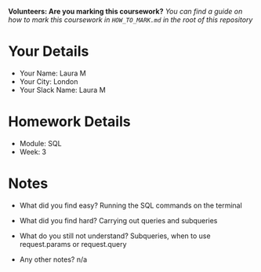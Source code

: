<!--

The title for your pull request should be made in this format

CITY CLASS_NO - FIRST_NAME LAST_NAME - MODULE - WEEK_NO

For example,

London Class 7 - Chris Owen - HTML/CSS - Week 1

Please complete the details below this message

-->

**Volunteers: Are you marking this coursework?** _You can find a guide on how to mark this coursework in `HOW_TO_MARK.md` in the root of this repository_

# Your Details

- Your Name: Laura M
- Your City: London
- Your Slack Name: Laura M

# Homework Details

- Module: SQL
- Week: 3

# Notes

- What did you find easy? Running the SQL commands on the terminal

- What did you find hard? Carrying out queries and subqueries

- What do you still not understand? Subqueries, when to use request.params or request.query

- Any other notes? n/a
